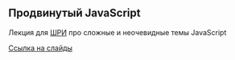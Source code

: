 ## Продвинутый JavaScript

Лекция для [ШРИ](https://academy.yandex.ru/schools/frontend) про сложные и неочевидные темы JavaScript

[Ссылка на слайды](https://griashiro.github.io/shri-js/)